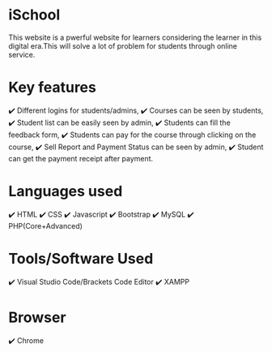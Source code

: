# iSchool
This website is a pwerful website for learners considering the learner in this digital era.This will solve a lot of problem for students through online service.

# Key features
✔️ Different logins for students/admins,
✔️ Courses can be seen by students,
✔️ Student list can be easily seen by admin,
✔️ Students can fill the feedback form,
✔️ Students can pay for the course through clicking on the course,
✔️ Sell Report and Payment Status can be seen by admin,
✔️ Student can get the payment receipt after payment.

# Languages used
✔️ HTML
✔️ CSS
✔️ Javascript
✔️ Bootstrap
✔️ MySQL 
✔️ PHP(Core+Advanced)

# Tools/Software Used
✔️ Visual Studio Code/Brackets Code Editor
✔️ XAMPP

# Browser
✔️ Chrome










